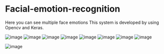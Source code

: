 # Facial-emotion-recognition
Here you can see multiple face emotions 
This system is developed by using Opencv and Keras.

![image](https://user-images.githubusercontent.com/21165474/141053371-88274cf8-bf50-483c-b5cd-6d410477b0c9.png) 
![image](https://user-images.githubusercontent.com/21165474/141053594-ac1238e8-618a-409a-93a3-b111edf2d6e2.png)
![image](https://user-images.githubusercontent.com/21165474/141053649-e98ee75c-203f-49e3-b9ef-00fcbfbb112d.png)
![image](https://user-images.githubusercontent.com/21165474/141053663-da2fd297-f292-4953-ad18-be5ca3bf37e2.png)
![image](https://user-images.githubusercontent.com/21165474/141053689-ad7bbd40-26ac-41d9-9e1d-e41c50a2ba60.png)
![image](https://user-images.githubusercontent.com/21165474/141053706-74d19919-308d-460c-aaa0-95121cf10efb.png)
![image](https://user-images.githubusercontent.com/21165474/141053725-b2a85fc9-e472-4c9d-ac31-a2eedc57427b.png)
![image](https://user-images.githubusercontent.com/21165474/141606381-f480306d-6486-4710-9257-153ca3902c39.png)

![image](https://user-images.githubusercontent.com/21165474/141053749-fe26fd16-8130-480a-9f0d-f59f4938d1dd.png)













